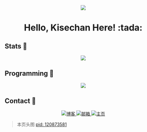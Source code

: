 <div align="center">
  <img src="https://images.kisechan.space/github-head.png" style="max-width: 100%;">
</div>

<h1 align="center"> Hello, Kisechan Here! :tada:</h1>

## Stats :flags:

<div align="center">
  <img src="https://github-readme-stats.vercel.app/api?username=Kisechan&hide=contribs&count_private=true&show_icons=true&theme=catppuccin_latte">
</div>

## Programming :speech_balloon:

<div align="center">
  <img src="https://github-readme-stats.vercel.app/api/top-langs/?username=kisechan&hide=javascript,html">
</div>

## Contact :loudspeaker:

<p align="center">
  <a href="https://blog.kisechan.space/">
    <img src="https://img.shields.io/badge/Blog-%E5%8D%9A%E5%AE%A2-23FFA500?logo=rss&logoColor=%23FFA500" alt="博客"/>
  </a>
  <a href="mailto:admin@kisechan.space">
    <img src="https://img.shields.io/badge/Email-%E9%82%AE%E7%AE%B1-EA4335?logo=maildotru&logoColor=%23005FF9&labelColor=white" alt="邮箱"/>
  </a>
  <a href="https://kisechan.space/">
    <img src="https://img.shields.io/badge/Mainpage-%E4%B8%BB%E9%A1%B5-0A66C2?logo=codementor&logoColor=%23003648&labelColor=%235AC4EE" alt="主页"/>
  </a>
</p>

> 本页头图 [pid: 120873581](https://www.pixiv.net/artworks/120873581)